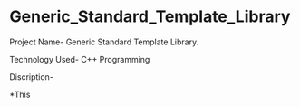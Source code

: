 # Generic_Standard_Template_Library

Project Name- Generic Standard Template Library.

Technology Used- C++ Programming

Discription- 

*This
